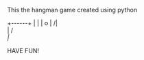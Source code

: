 This the hangman game created using python

 +------+
 |      |
 |      o
 |     /|\
 |     / \
_|_


HAVE FUN!
